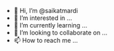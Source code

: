 - 👋 Hi, I’m @saikatmardi
- 👀 I’m interested in ...
- 🌱 I’m currently learning ...
- 💞️ I’m looking to collaborate on ...
- 📫 How to reach me ...

<!---
saikatmardi/saikatmardi is a ✨ special ✨ repository because its `README.md` (this file) appears on your GitHub profile.
You can click the Preview link to take a look at your changes.
--->
